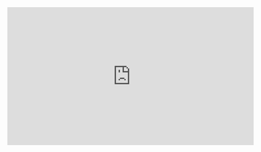 <iframe width="560" height="315" src="https://www.youtube.com/watch?v=0QKQlf8r7ls" frameborder="0" allow="accelerometer; autoplay; encrypted-media; gyroscope; picture-in-picture" allowfullscreen></iframe>

